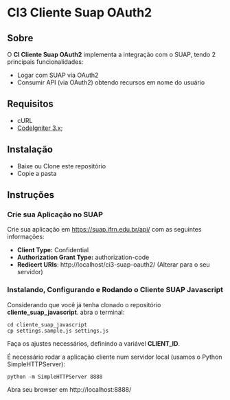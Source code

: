 # CI3 Cliente Suap OAuth2

## Sobre

O **CI Cliente Suap OAuth2** implementa a integração com o SUAP, tendo 2 principais funcionalidades:

- Logar com SUAP via OAuth2
- Consumir API (via OAuth2) obtendo recursos em nome do usuário

## Requisitos

- cURL
- [CodeIgniter 3.x](https://github.com/bcit-ci/CodeIgniter);

## Instalação

 - Baixe ou Clone este repositório
 - Copie a pasta 


## Instruções

### Crie sua Aplicação no SUAP

Crie sua aplicação em https://suap.ifrn.edu.br/api/ com as seguintes informações:

- **Client Type:** Confidential
- **Authorization Grant Type:** authorization-code
- **Redicert URIs**: http://localhost/ci3-suap-oauth2/ (Alterar para o seu servidor)

### Instalando, Configurando e Rodando o Cliente SUAP Javascript

Considerando que você já tenha clonado o repositório **cliente_suap_javascript**. abra o terminal:

	cd cliente_suap_javascript
	cp settings.sample.js settings.js

Faça os ajustes necessários, definindo a variável **CLIENT_ID**.

É necessário rodar a aplicação cliente num servidor local (usamos o Python SimpleHTTPServer):

	python -m SimpleHTTPServer 8888

Abra seu browser em http://localhost:8888/
